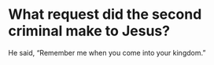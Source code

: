 # What request did the second criminal make to Jesus?

He said, “Remember me when you come into your kingdom.”
